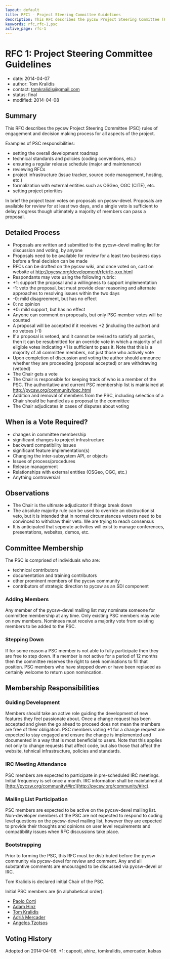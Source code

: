 ```yaml
---
layout: default
title: RFC1 - Project Steering Committee Guidelines
description: This RFC describes the pycsw Project Steering Committee (PSC) rules of engagement and decision making process for all aspects of the project.
keywords: rfc,rfc-1,psc
active_page: rfc-1
---
```


# RFC 1: Project Steering Committee Guidelines

- date: 2014-04-07
- author: Tom Kralidis
- contact: tomkralidis@gmail.com
- status: final
- modified: 2014-04-08

## Summary

This RFC describes the pycsw Project Steering Committee (PSC) rules of engagement and decision making process for all aspects of the project.

Examples of PSC responsibilities:

* setting the overall development roadmap
* technical standards and policies (coding conventions, etc.)
* ensuring a regular release schedule (major and maintenance)
* reviewing RFCs
* project infrastructure (issue tracker, source code management, hosting, etc.)
* formalization with external entities such as OSGeo, OGC (CITE), etc.
* setting project priorities

In brief the project team votes on proposals on pycsw-devel.  Proposals are available for review for at least two days, and a single veto is sufficient to delay progress though ultimately a majority of members can pass a proposal.

## Detailed Process

* Proposals are written and submitted to the pycsw-devel mailing list for discussion and voting, by anyone
* Proposals need to be available for review for a least two business days before a final decision can be made
* RFCs can be drafted on the pycsw wiki, and once voted on, cast on website at http://pycsw.org/development/rfc/rfc-xxx.html
* Respondants may vote using the following rubric:
 * +1: support the proposal and a willingness to support implementation
 * -1: veto the proposal, but must provide clear reasoning and alternate approaches to resolving issues within the two days
 * -0: mild disagreement, but has no effect
 *  0: no opinion
 * +0: mild support, but has no effect
* Anyone can comment on proposals, but only PSC member votes will be counted
* A proposal will be accepted if it receives +2 (including the author) and no vetoes (-1)
* If a proposal is vetoed, and it cannot be revised to satisfy all parties, then it can be resubmitted for an override vote in which a majority of all eligible votes indicating +1 is sufficient to pass it.  Note that this is a majority of all committee members, not just those who actively vote
* Upon completion of discussion and voting the author should announce whether they are proceeding (proposal accepted) or are withdrawing (vetoed)
* The Chair gets a vote
* The Chair is responsible for keeping track of who is a member of the PSC.  The authoritative and current PSC membership list is maintained at http://pycsw.org/community/psc.html
* Addition and removal of members from the PSC, including selection of a Chair should be handled as a proposal to the committee
* The Chair adjudicates in cases of disputes about voting

## When is a Vote Required?

* changes in committee membership
* significant changes to project infrastructure
* backward compatibility issues
* significant feature implementation(s)
* Changing the inter-subsystem API, or objects
* Issues of process/procedures
* Release management
* Relationships with external entities (OSGeo, OGC, etc.)
* Anything controversial

## Observations

* The Chair is the ultimate adjudicator if things break down
* The absolute majority rule can be used to override an obstructionist veto, but it is intended that in normal circumstances vetoers need to be convinced to withdraw their veto.  We are trying to reach consensus
* It is anticipated that seperate activities will exist to manage conferences, presentations, websites, demos, etc.

## Committee Membership

The PSC is comprised of individuals who are:
* technical contributors
* documentation and training contributors
* other prominent members of the pycsw community
* contributors of strategic direction to pycsw as an SDI component

### Adding Members

Any member of the pycsw-devel mailing list may nominate someone for committee membership at any time.  Only existing PSC members may vote on new members.  Nominees must receive a majority vote from existing members to be added to the PSC.

### Stepping Down

If for some reason a PSC member is not able to fully participate then they are free to step down.  If a member is not active for a period of 12 months then the committee reserves the right to seek nominations to fill that position.  PSC members who have stepped down or have been replaced as certainly welcome to return upon nomincation.

## Membership Responsibilities

### Guiding Development

Members should take an active role guiding the development of new features they feel passionate about.  Once a change request has been accepted and given the go ahead to proceed does not mean the members are free of their obligation.  PSC members voting +1 for a change request are expected to stay engaged and ensure the change is implemented and documented in a way that is most beneficial to users.  Note that this applies not only to change requests that affect code, but also those that affect the website, tehnical infrastructure, policies and standards.

### IRC Meeting Attendance

PSC members are expected to participate in pre-scheduled IRC meetings.  Initial frequency is set once a month.  IRC information shall be maintained at [http://pycsw.org/community/#irc](http://pycsw.org/community/#irc).

### Mailing List Participation

PSC members are expected to be active on the pycsw-devel mailing list.  Non-developer members of the PSC are not expected to respond to coding level questions on the pycsw-devel mailing list, however they are expected to provide their thoughts and opinions on user level requirements and compatibility issues when RFC discussions take place.

### Bootstrapping

Prior to forming the PSC, this RFC must be distributed before the pycsw community via pycsw-devel for review and comment.  Any and all substantive comments are encouraged to be discussed via pycsw-devel or IRC.

Tom Kralidis is declared initial Chair of the PSC.

Initial PSC members are (in alphabetical order):

* [Paolo Corti](https://github.com/capooti)
* [Adam Hinz](https://github.com/ahinz)
* [Tom Kralidis](https://github.com/tomkralidis)
* [Adrià Mercader](https://github.com/amercader)
* [Angelos Tzotsos](https://github.com/kalxas)

## Voting History

Adopted on 2014-04-08. +1: capooti, ahinz, tomkralidis, amercader, kalxas
